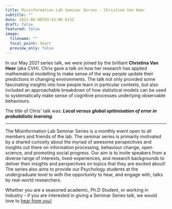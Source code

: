 ```yaml
---
title: Misinformation Lab Seminar Series - Christina Van Heer
subtitle: ""
date: 2021-06-08T03:43:00.613Z
draft: false
featured: false
image:
  filename: ""
  focal_point: Smart
  preview_only: false
---
```


In our May 2021 series talk, we were joined by the brilliant **Christina Van Heer** (aka CVH). Chris gave a talk on how her research has applied mathematical modelling to make sense of the way people update their predictions in changing environments. The talk not only provided some fascinating insights into how people learn in particular contexts, but also included an approachable breakdown of how statistical models can be used to systematically make sense of cognitive processes underlying observable behaviours. 

The title of Chris' talk was: ***Local versus global optimisation of error in probabilistic learning***

---
The Misinformation Lab Seminar Series is a monthly event open to all members and friends of the lab. The seminar series is primarily motivated by a shared curiosity about the myriad of awesome perspectives and insights out there on information processing, behaviour change, open science, and promoting social progress. Our aim is to invite speakers from a diverse range of interests, lived-experiences, and research backgrounds to deliver their insights and perspectives on topics that they are excited about! The series also aims to provide our Psychology students at the undergraduate level to with the opportunity to hear, and engage with, talks by real-world researchers.

Whether you are a seasoned academic, Ph.D Student, or working in Industry - if you are interested in giving a Seminar Series talk, we would love to [hear from you!](mailto:josh.rhee@deakin.edu.au)
